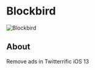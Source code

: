# Blockbird

![Blockbird](https://i.imgur.com/5o4RKYo.png)

## About
Remove ads in Twitterrific iOS 13
